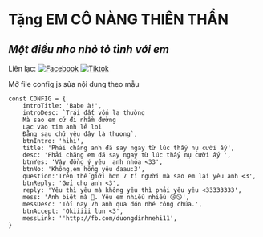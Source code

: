 # Tặng EM CÔ NÀNG THIÊN THẦN
## _Một điều nho nhỏ tỏ tình với em_

Liên lạc: 
[![Facebook](https://i.imgur.com/GRqy96ts.jpg)](https://www.facebook.com/nam.nodemy)
[![Tiktok](https://i.imgur.com/Nbfl1E7t.jpg)](https://www.tiktok.com/@manindev)

Mở file config.js sửa nội dung theo mẫu
```
const CONFIG = {
    introTitle: 'Babe à!',
    introDesc: `Trái đất vốn lạ thường
    Mà sao em cứ đi nhầm đường
    Lạc vào tim anh lẻ loi
    Đằng sau chữ yêu đây là thương`,
    btnIntro: 'hihi',
    title: 'Phải chăng anh đã say ngay từ lúc thấy nụ cười ấy',
    desc: 'Phải chăng em đã say ngay từ lúc thấy nụ cười ấy ',
    btnYes: 'Vậy đồng ý yêu  anh nhóa <33',
    btnNo: 'Không,em hổng yêu đaau:3',
    question:'Trên thế giới hơn 7 tỉ người mà sao em lại yêu anh <3',
    btnReply: 'Gửi cho anh <3',
    reply: 'Yêu thì yêu mà không yêu thì phải yêu yêu <33333333',
    mess: 'Anh biết mà 🥰. Yêu em nhiều nhiều 😘😘',
    messDesc: 'Tối nay 7h anh qua đón nhé công chúa.',
    btnAccept: 'Okiiiii lun <3',
    messLink: ''http://fb.com/duongdinhnehi11', 
}
```

